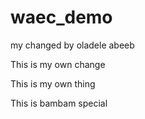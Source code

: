 # waec_demo


my changed by oladele abeeb

This is my own change

This is my own thing

This is bambam special
